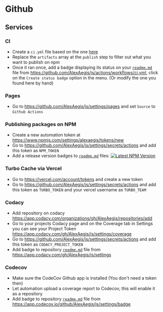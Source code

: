 # Github

## Services

### CI

- Create a `ci.yml` file based on the one [here](../.github/workflows/ci.yml)
- Replace the `artifacts` array at the `publish` step to filter out what you
  want to publish on npm
- Once it ran once, add a badge displaying its status on your
  [`readme.md`](../readme.md) file from
  <https://github.com/AlexAegis/js/actions/workflows/ci.yml>, click on the
  `Create status badge` option in the menu. (Or modify the one you found here by
  hand)

### Pages

- Go to <https://github.com/AlexAegis/js/settings/pages> and set `Source` to
  `Github Actions`

### Publishing packages on NPM

- Create a new automation token at
  <https://www.npmjs.com/settings/alexaegis/tokens/new>
- Go to <https://github.com/AlexAegis/js/settings/secrets/actions> and add this
  token as `NPM_TOKEN`
- Add a release version badges to [`readme.md`](../readme.md) files:
  [![Latest NPM Version](https://img.shields.io/npm/v/@alexaegis/js/latest)](https://www.npmjs.com/package/@alexaegis/js)

### Turbo Cache via Vercel

- Go to <https://vercel.com/account/tokens> and create a new token
- Go to <https://github.com/AlexAegis/js/settings/secrets/actions> and add this
  token as `TURBO_TOKEN` and your vercel username as `TURBO_TEAM`

### Codacy

- Add repository on codacy
  <https://app.codacy.com/organizations/gh/AlexAegis/repositories/add>
- Go to your projects Codacy page and on the Coverage tab in Settings you can
  see your Project Token
  <https://app.codacy.com/gh/AlexAegis/js/settings/coverage>
- Go to <https://github.com/AlexAegis/js/settings/secrets/actions> and add this
  token as `CODACY_PROJECT_TOKEN`
- Add badge to repository [`readme.md`](../readme.md) file from
  <https://app.codacy.com/gh/AlexAegis/js/settings>

### Codecov

- Make sure the CodeCov Github app is installed (You don't need a token then)
- Let automation upload a coverage report to Codecov, this will enable it as a
  repository
- Add badge to repository [`readme.md`](../readme.md) file from
  <https://app.codecov.io/github/AlexAegis/js/settings/badge>
